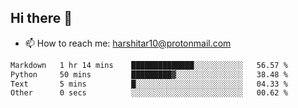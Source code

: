 ## Hi there 👋
- 📫 How to reach me: harshitar10@protonmail.com  
<!--START_SECTION:waka-->

```txt
Markdown   1 hr 14 mins    ██████████████░░░░░░░░░░░   56.57 %
Python     50 mins         █████████▓░░░░░░░░░░░░░░░   38.48 %
Text       5 mins          █░░░░░░░░░░░░░░░░░░░░░░░░   04.33 %
Other      0 secs          ░░░░░░░░░░░░░░░░░░░░░░░░░   00.62 %
```

<!--END_SECTION:waka-->

<!--
**hharshitarora/hharshitarora** is a ✨ _special_ ✨ repository because its `README.md` (this file) appears on your GitHub profile.

Here are some ideas to get you started:

- 🔭 I’m currently working on ...
- 🌱 I’m currently learning ...
- 👯 I’m looking to collaborate on ...
- 🤔 I’m looking for help with ...
- 💬 Ask me about ...
- 📫 How to reach me: ...
- 😄 Pronouns: ...
- ⚡ Fun fact: ...
-->
